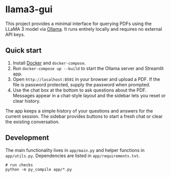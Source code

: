 # llama3-gui

This project provides a minimal interface for querying PDFs using the LLaMA 3 model via [Ollama](https://ollama.ai/). It runs entirely locally and requires no external API keys.

## Quick start

1. Install [Docker](https://docs.docker.com/get-docker/) and `docker-compose`.
2. Run `docker-compose up --build` to start the Ollama server and Streamlit app.
3. Open `http://localhost:8501` in your browser and upload a PDF. If the file is password protected, supply the password when prompted.
4. Use the chat box at the bottom to ask questions about the PDF. Messages appear in a chat-style layout and the sidebar lets you reset or clear history.

The app keeps a simple history of your questions and answers for the current session. The sidebar provides buttons to start a fresh chat or clear the existing conversation.

## Development

The main functionality lives in `app/main.py` and helper functions in `app/utils.py`. Dependencies are listed in `app/requirements.txt`.

```
# run checks
python -m py_compile app/*.py
```
